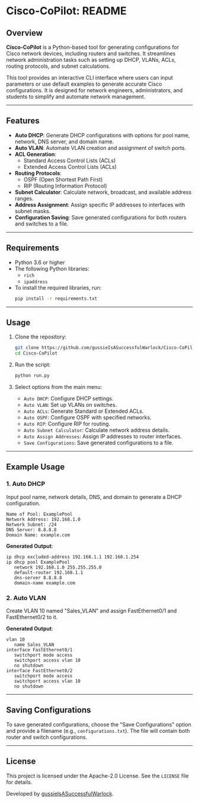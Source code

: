 # Cisco-CoPilot: README

## Overview

**Cisco-CoPilot** is a Python-based tool for generating configurations for Cisco network devices, including routers and switches. It streamlines network administration tasks such as setting up DHCP, VLANs, ACLs, routing protocols, and subnet calculations.

This tool provides an interactive CLI interface where users can input parameters or use default examples to generate accurate Cisco configurations. It is designed for network engineers, administrators, and students to simplify and automate network management.

---

## Features

- **Auto DHCP**: Generate DHCP configurations with options for pool name, network, DNS server, and domain name.
- **Auto VLAN**: Automate VLAN creation and assignment of switch ports.
- **ACL Generation**:
  - Standard Access Control Lists (ACLs)
  - Extended Access Control Lists (ACLs)
- **Routing Protocols**:
  - OSPF (Open Shortest Path First)
  - RIP (Routing Information Protocol)
- **Subnet Calculator**: Calculate network, broadcast, and available address ranges.
- **Address Assignment**: Assign specific IP addresses to interfaces with subnet masks.
- **Configuration Saving**: Save generated configurations for both routers and switches to a file.

---

## Requirements

- Python 3.6 or higher
- The following Python libraries:
  - `rich`
  - `ipaddress`
- To install the required libraries, run:
  ```bash
  pip install -r requirements.txt
  ```

---

## Usage

1. Clone the repository:
   ```bash
   git clone https://github.com/gussieIsASuccessfulWarlock/Cisco-CoPilot.git
   cd Cisco-CoPilot
   ```

2. Run the script:
   ```bash
   python run.py
   ```

3. Select options from the main menu:
   - `Auto DHCP`: Configure DHCP settings.
   - `Auto VLAN`: Set up VLANs on switches.
   - `Auto ACLs`: Generate Standard or Extended ACLs.
   - `Auto OSPF`: Configure OSPF with specified networks.
   - `Auto RIP`: Configure RIP for routing.
   - `Auto Subnet Calculator`: Calculate network address details.
   - `Auto Assign Addresses`: Assign IP addresses to router interfaces.
   - `Save Configurations`: Save generated configurations to a file.

---

## Example Usage

### 1. Auto DHCP
Input pool name, network details, DNS, and domain to generate a DHCP configuration.

```text
Name of Pool: ExamplePool
Network Address: 192.168.1.0
Network Subnet: /24
DNS Server: 8.8.8.8
Domain Name: example.com
```

**Generated Output**:
```plaintext
ip dhcp excluded-address 192.168.1.1 192.168.1.254
ip dhcp pool ExamplePool
   network 192.168.1.0 255.255.255.0
   default-router 192.168.1.1
   dns-server 8.8.8.8
   domain-name example.com
```

### 2. Auto VLAN
Create VLAN 10 named "Sales_VLAN" and assign FastEthernet0/1 and FastEthernet0/2 to it.

**Generated Output**:
```plaintext
vlan 10
   name Sales_VLAN
interface FastEthernet0/1
   switchport mode access
   switchport access vlan 10
   no shutdown
interface FastEthernet0/2
   switchport mode access
   switchport access vlan 10
   no shutdown
```

---

## Saving Configurations

To save generated configurations, choose the "Save Configurations" option and provide a filename (e.g., `configurations.txt`). The file will contain both router and switch configurations.

---

## License

This project is licensed under the Apache-2.0 License. See the `LICENSE` file for details.

Developed by [gussieIsASuccessfulWarlock](https://github.com/gussieIsASuccessfulWarlock).
